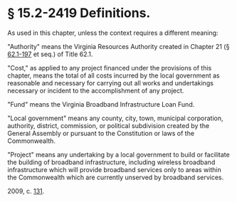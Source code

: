 # § 15.2-2419 Definitions.

<p>As used in this chapter, unless the context requires a different meaning:</p><p>"Authority" means the Virginia Resources Authority created in Chapter 21 (§ <a href='http://law.lis.virginia.gov/vacode/62.1-197/'>62.1-197</a> et seq.) of Title 62.1.</p><p>"Cost," as applied to any project financed under the provisions of this chapter, means the total of all costs incurred by the local government as reasonable and necessary for carrying out all works and undertakings necessary or incident to the accomplishment of any project.</p><p>"Fund" means the Virginia Broadband Infrastructure Loan Fund.</p><p>"Local government" means any county, city, town, municipal corporation, authority, district, commission, or political subdivision created by the General Assembly or pursuant to the Constitution or laws of the Commonwealth.</p><p>"Project" means any undertaking by a local government to build or facilitate the building of broadband infrastructure, including wireless broadband infrastructure which will provide broadband services only to areas within the Commonwealth which are currently unserved by broadband services.</p><p>2009, c. <a href='http://lis.virginia.gov/cgi-bin/legp604.exe?091+ful+CHAP0131'>131</a>.</p>